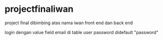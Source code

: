 # projectfinaliwan
project final dibimbing atas nama iwan front end dan back end 

login dengan value field email di table user
password didefault "password"
